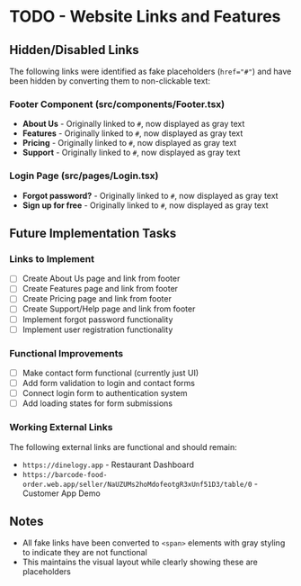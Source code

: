# TODO - Website Links and Features

## Hidden/Disabled Links
The following links were identified as fake placeholders (`href="#"`) and have been hidden by converting them to non-clickable text:

### Footer Component (src/components/Footer.tsx)
- **About Us** - Originally linked to `#`, now displayed as gray text
- **Features** - Originally linked to `#`, now displayed as gray text  
- **Pricing** - Originally linked to `#`, now displayed as gray text
- **Support** - Originally linked to `#`, now displayed as gray text

### Login Page (src/pages/Login.tsx)
- **Forgot password?** - Originally linked to `#`, now displayed as gray text
- **Sign up for free** - Originally linked to `#`, now displayed as gray text

## Future Implementation Tasks

### Links to Implement
- [ ] Create About Us page and link from footer
- [ ] Create Features page and link from footer
- [ ] Create Pricing page and link from footer  
- [ ] Create Support/Help page and link from footer
- [ ] Implement forgot password functionality
- [ ] Implement user registration functionality

### Functional Improvements
- [ ] Make contact form functional (currently just UI)
- [ ] Add form validation to login and contact forms
- [ ] Connect login form to authentication system
- [ ] Add loading states for form submissions

### Working External Links
The following external links are functional and should remain:
- `https://dinelogy.app` - Restaurant Dashboard
- `https://barcode-food-order.web.app/seller/NaUZUMs2hoMdofeotgR3xUnf51D3/table/0` - Customer App Demo

## Notes
- All fake links have been converted to `<span>` elements with gray styling to indicate they are not functional
- This maintains the visual layout while clearly showing these are placeholders